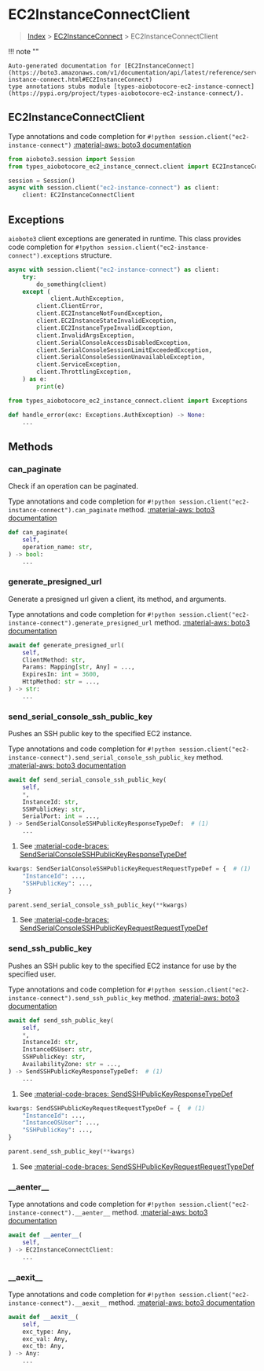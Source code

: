 # EC2InstanceConnectClient

> [Index](../README.md) > [EC2InstanceConnect](./README.md) > EC2InstanceConnectClient

!!! note ""

    Auto-generated documentation for [EC2InstanceConnect](https://boto3.amazonaws.com/v1/documentation/api/latest/reference/services/ec2-instance-connect.html#EC2InstanceConnect)
    type annotations stubs module [types-aiobotocore-ec2-instance-connect](https://pypi.org/project/types-aiobotocore-ec2-instance-connect/).

## EC2InstanceConnectClient

Type annotations and code completion for `#!python session.client("ec2-instance-connect")`
[:material-aws: boto3 documentation](https://boto3.amazonaws.com/v1/documentation/api/latest/reference/services/ec2-instance-connect.html#EC2InstanceConnect.Client)

```python title="Usage example"
from aioboto3.session import Session
from types_aiobotocore_ec2_instance_connect.client import EC2InstanceConnectClient

session = Session()
async with session.client("ec2-instance-connect") as client:
    client: EC2InstanceConnectClient
```

## Exceptions


`aioboto3` client exceptions are generated in runtime.
This class provides code completion for `#!python session.client("ec2-instance-connect").exceptions` structure.

```python title="Usage example"
async with session.client("ec2-instance-connect") as client:
    try:
        do_something(client)
    except (
            client.AuthException,
        client.ClientError,
        client.EC2InstanceNotFoundException,
        client.EC2InstanceStateInvalidException,
        client.EC2InstanceTypeInvalidException,
        client.InvalidArgsException,
        client.SerialConsoleAccessDisabledException,
        client.SerialConsoleSessionLimitExceededException,
        client.SerialConsoleSessionUnavailableException,
        client.ServiceException,
        client.ThrottlingException,
    ) as e:
        print(e)
```

```python title="Type checking example"
from types_aiobotocore_ec2_instance_connect.client import Exceptions

def handle_error(exc: Exceptions.AuthException) -> None:
    ...
```


## Methods


### can\_paginate

Check if an operation can be paginated.

Type annotations and code completion for `#!python session.client("ec2-instance-connect").can_paginate` method.
[:material-aws: boto3 documentation](https://boto3.amazonaws.com/v1/documentation/api/latest/reference/services/ec2-instance-connect.html#EC2InstanceConnect.Client.can_paginate)

```python title="Method definition"
def can_paginate(
    self,
    operation_name: str,
) -> bool:
    ...
```


### generate\_presigned\_url

Generate a presigned url given a client, its method, and arguments.

Type annotations and code completion for `#!python session.client("ec2-instance-connect").generate_presigned_url` method.
[:material-aws: boto3 documentation](https://boto3.amazonaws.com/v1/documentation/api/latest/reference/services/ec2-instance-connect.html#EC2InstanceConnect.Client.generate_presigned_url)

```python title="Method definition"
await def generate_presigned_url(
    self,
    ClientMethod: str,
    Params: Mapping[str, Any] = ...,
    ExpiresIn: int = 3600,
    HttpMethod: str = ...,
) -> str:
    ...
```


### send\_serial\_console\_ssh\_public\_key

Pushes an SSH public key to the specified EC2 instance.

Type annotations and code completion for `#!python session.client("ec2-instance-connect").send_serial_console_ssh_public_key` method.
[:material-aws: boto3 documentation](https://boto3.amazonaws.com/v1/documentation/api/latest/reference/services/ec2-instance-connect.html#EC2InstanceConnect.Client.send_serial_console_ssh_public_key)

```python title="Method definition"
await def send_serial_console_ssh_public_key(
    self,
    *,
    InstanceId: str,
    SSHPublicKey: str,
    SerialPort: int = ...,
) -> SendSerialConsoleSSHPublicKeyResponseTypeDef:  # (1)
    ...
```

1. See [:material-code-braces: SendSerialConsoleSSHPublicKeyResponseTypeDef](./type_defs.md#sendserialconsolesshpublickeyresponsetypedef) 


```python title="Usage example with kwargs"
kwargs: SendSerialConsoleSSHPublicKeyRequestRequestTypeDef = {  # (1)
    "InstanceId": ...,
    "SSHPublicKey": ...,
}

parent.send_serial_console_ssh_public_key(**kwargs)
```

1. See [:material-code-braces: SendSerialConsoleSSHPublicKeyRequestRequestTypeDef](./type_defs.md#sendserialconsolesshpublickeyrequestrequesttypedef) 

### send\_ssh\_public\_key

Pushes an SSH public key to the specified EC2 instance for use by the specified
user.

Type annotations and code completion for `#!python session.client("ec2-instance-connect").send_ssh_public_key` method.
[:material-aws: boto3 documentation](https://boto3.amazonaws.com/v1/documentation/api/latest/reference/services/ec2-instance-connect.html#EC2InstanceConnect.Client.send_ssh_public_key)

```python title="Method definition"
await def send_ssh_public_key(
    self,
    *,
    InstanceId: str,
    InstanceOSUser: str,
    SSHPublicKey: str,
    AvailabilityZone: str = ...,
) -> SendSSHPublicKeyResponseTypeDef:  # (1)
    ...
```

1. See [:material-code-braces: SendSSHPublicKeyResponseTypeDef](./type_defs.md#sendsshpublickeyresponsetypedef) 


```python title="Usage example with kwargs"
kwargs: SendSSHPublicKeyRequestRequestTypeDef = {  # (1)
    "InstanceId": ...,
    "InstanceOSUser": ...,
    "SSHPublicKey": ...,
}

parent.send_ssh_public_key(**kwargs)
```

1. See [:material-code-braces: SendSSHPublicKeyRequestRequestTypeDef](./type_defs.md#sendsshpublickeyrequestrequesttypedef) 

### \_\_aenter\_\_



Type annotations and code completion for `#!python session.client("ec2-instance-connect").__aenter__` method.
[:material-aws: boto3 documentation](https://boto3.amazonaws.com/v1/documentation/api/latest/reference/services/ec2-instance-connect.html#EC2InstanceConnect.Client.__aenter__)

```python title="Method definition"
await def __aenter__(
    self,
) -> EC2InstanceConnectClient:
    ...
```


### \_\_aexit\_\_



Type annotations and code completion for `#!python session.client("ec2-instance-connect").__aexit__` method.
[:material-aws: boto3 documentation](https://boto3.amazonaws.com/v1/documentation/api/latest/reference/services/ec2-instance-connect.html#EC2InstanceConnect.Client.__aexit__)

```python title="Method definition"
await def __aexit__(
    self,
    exc_type: Any,
    exc_val: Any,
    exc_tb: Any,
) -> Any:
    ...
```





